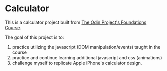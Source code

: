 # Calculator

This is a calculator project built from [The Odin Project's Foundations Course](https://www.theodinproject.com/lessons/foundations-calculator).

The goal of this project is to: 
1. practice utilizing the javascript (DOM manipulation/events) taught in the course
2. practice and continue learning additional javascript and css (animations)
3. challenge myself to replicate Apple iPhone's calculator design.

